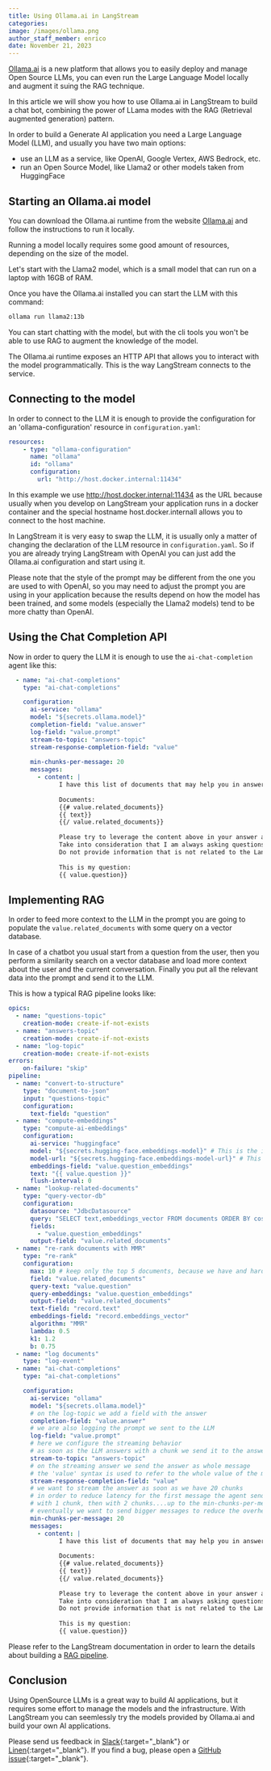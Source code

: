 ```yaml
---
title: Using Ollama.ai in LangStream
categories:
image: /images/ollama.png
author_staff_member: enrico
date: November 21, 2023
---
```



[Ollama.ai](https://ollama.ai) is a new platform that allows you to easily deploy and manage Open Source LLMs, you can even run the Large Language Model locally and augment it suing the RAG technique.

In this article we will show you how to use Ollama.ai in LangStream to build a chat bot, combining the power of LLama modes with the RAG (Retrieval augmented generation) pattern.

In order to build a Generate AI application you need a Large Language Model (LLM), and usually you have two main options:
- use an LLM as a service, like OpenAI, Google Vertex, AWS Bedrock, etc.
- run an Open Source Model, like Llama2 or other models taken from HuggingFace


## Starting an Ollama.ai model

You can download the Ollama.ai runtime from the website [Ollama.ai](https://ollama.ai) and follow the instructions to run it locally.

Running a model locally requires some good amount of resources, depending on the size of the model.

Let's start with the Llama2 model, which is a small model that can run on a laptop with 16GB of RAM.

Once you have the Ollama.ai installed you can start the LLM with this command:
  
  ```bash
  ollama run llama2:13b
  ```

You can start chatting with the model, but with the cli tools you won't be able to use RAG to augment the knowledge of the model.

The Ollama.ai runtime exposes an HTTP API that allows you to interact with the model programmatically.
This is the way LangStream connects to the service.


## Connecting to the model


In order to connect to the LLM it is enough to provide the configuration for an 'ollama-configuration' resource in `configuration.yaml`:

```yaml
resources:
    - type: "ollama-configuration"
      name: "ollama"
      id: "ollama"
      configuration:
        url: "http://host.docker.internal:11434"
```

In this example we use http://host.docker.internal:11434 as the URL because usually when you develop on LangStream your application runs in a docker container and the special hostname host.docker.internall allows you to connect to the host machine.

In LangStream it is very easy to swap the LLM, it is usually only a matter of changing the declaration of the LLM resource in `configuration.yaml`. So if you are already trying LangStream with OpenAI you can just add the Ollama.ai configuration and start using it.

Please note that the style of the prompt may be different from the one you are used to with OpenAI, so you may need to adjust the prompt you are using in your application because the results depend on how the model has been trained, and some models (especially the Llama2 models) tend to be more chatty than OpenAI.

## Using the Chat Completion API

Now in order to query the LLM it is enough to use the `ai-chat-completion` agent like this:

```yaml
  - name: "ai-chat-completions"
    type: "ai-chat-completions"

    configuration:
      ai-service: "ollama"
      model: "${secrets.ollama.model}"
      completion-field: "value.answer"
      log-field: "value.prompt"
      stream-to-topic: "answers-topic"
      stream-response-completion-field: "value"
      
      min-chunks-per-message: 20
      messages:
        - content: |            
              I have this list of documents that may help you in answering to my question below.
            
              Documents:
              {{# value.related_documents}}
              {{ text}}
              {{/ value.related_documents}}
            
              Please try to leverage the content above in your answer as much as possible.
              Take into consideration that I am always asking questions about the LangStream project.              
              Do not provide information that is not related to the LangStream project.
            
              This is my question:
              {{ value.question}}
```

## Implementing RAG

In order to feed more context to the LLM  in the prompt you are going to populate the `value.related_documents` with some query on a vector database.

In case of a chatbot you usual start from a question from the user, then you perform a similarity search on a vector database and load more context about the user and the
current conversation. Finally you put all the relevant data into the prompt and send it to the LLM.

This is how a typical RAG pipeline looks like:


```yaml
opics:
  - name: "questions-topic"
    creation-mode: create-if-not-exists
  - name: "answers-topic"
    creation-mode: create-if-not-exists
  - name: "log-topic"
    creation-mode: create-if-not-exists
errors:
    on-failure: "skip"
pipeline:
  - name: "convert-to-structure"
    type: "document-to-json"
    input: "questions-topic"
    configuration:
      text-field: "question"
  - name: "compute-embeddings"
    type: "compute-ai-embeddings"
    configuration:
      ai-service: "huggingface"
      model: "${secrets.hugging-face.embeddings-model}" # This is the id of the model
      model-url: "${secrets.hugging-face.embeddings-model-url}" # This is the URL of the repository containing the model
      embeddings-field: "value.question_embeddings"
      text: "{{ value.question }}"
      flush-interval: 0
  - name: "lookup-related-documents"
    type: "query-vector-db"
    configuration:
      datasource: "JdbcDatasource"
      query: "SELECT text,embeddings_vector FROM documents ORDER BY cosine_similarity(embeddings_vector, CAST(? as FLOAT ARRAY)) DESC LIMIT 20"
      fields:
        - "value.question_embeddings"
      output-field: "value.related_documents"
  - name: "re-rank documents with MMR"
    type: "re-rank"
    configuration:
      max: 10 # keep only the top 5 documents, because we have and hard limit on the prompt size
      field: "value.related_documents"
      query-text: "value.question"
      query-embeddings: "value.question_embeddings"
      output-field: "value.related_documents"
      text-field: "record.text"
      embeddings-field: "record.embeddings_vector"
      algorithm: "MMR"
      lambda: 0.5
      k1: 1.2
      b: 0.75
  - name: "log documents"
    type: "log-event"
  - name: "ai-chat-completions"
    type: "ai-chat-completions"

    configuration:
      ai-service: "ollama"
      model: "${secrets.ollama.model}"
      # on the log-topic we add a field with the answer
      completion-field: "value.answer"
      # we are also logging the prompt we sent to the LLM
      log-field: "value.prompt"
      # here we configure the streaming behavior
      # as soon as the LLM answers with a chunk we send it to the answers-topic
      stream-to-topic: "answers-topic"
      # on the streaming answer we send the answer as whole message
      # the 'value' syntax is used to refer to the whole value of the message
      stream-response-completion-field: "value"
      # we want to stream the answer as soon as we have 20 chunks
      # in order to reduce latency for the first message the agent sends the first message
      # with 1 chunk, then with 2 chunks....up to the min-chunks-per-message value
      # eventually we want to send bigger messages to reduce the overhead of each message on the topic
      min-chunks-per-message: 20
      messages:
        - content: |            
              I have this list of documents that may help you in answering to my question below.
            
              Documents:
              {{# value.related_documents}}
              {{ text}}
              {{/ value.related_documents}}
            
              Please try to leverage the content above in your answer as much as possible.
              Take into consideration that I am always asking questions about the LangStream project.              
              Do not provide information that is not related to the LangStream project.
            
              This is my question:
              {{ value.question}}
```

Please refer to the LangStream documentation in order to learn the details about building a [RAG pipeline](https://docs.langstream.ai/patterns/rag-pattern).


## Conclusion

Using OpenSource LLMs is a great way to build AI applications, but it requires some effort to manage the models and the infrastructure.
With LangStream you can seemlessly try the models provided by Ollama.ai and build your own AI applications.


Please send us feedback in [Slack](https://join.slack.com/t/langstream/shared_invite/zt-21leloc9c-lNaGLdiecHuWU5N31L2AeQ){:target="_blank"} or [Linen](https://www.linen.dev/invite/langstream){:target="_blank"}. If you find a bug, please open a [GitHub issue](https://github.com/LangStream/langstream/issues){:target="_blank"}.
